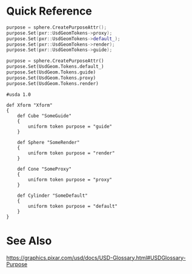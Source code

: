 # Quick Reference

```cpp
purpose = sphere.CreatePurposeAttr();
purpose.Set(pxr::UsdGeomTokens->proxy);
purpose.Set(pxr::UsdGeomTokens->default_);
purpose.Set(pxr::UsdGeomTokens->render);
purpose.Set(pxr::UsdGeomTokens->guide);
```

```python
purpose = sphere.CreatePurposeAttr()
purpose.Set(UsdGeom.Tokens.default_)
purpose.Set(UsdGeom.Tokens.guide)
purpose.Set(UsdGeom.Tokens.proxy)
purpose.Set(UsdGeom.Tokens.render)
```

```usda
#usda 1.0

def Xform "Xform"
{
    def Cube "SomeGuide"
    {
        uniform token purpose = "guide"
    }

    def Sphere "SomeRender"
    {
        uniform token purpose = "render"
    }

    def Cone "SomeProxy"
    {
        uniform token purpose = "proxy"
    }

    def Cylinder "SomeDefault"
    {
        uniform token purpose = "default"
    }
}
```

# See Also
https://graphics.pixar.com/usd/docs/USD-Glossary.html#USDGlossary-Purpose
